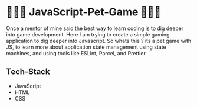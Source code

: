 # 👾👾👾 JavaScript-Pet-Game 👾👾👾

Once a mentor of mine said the best way to learn coding is to dig deeper into game development. Here I am trying to create a simple gaming application to dig deeper into Javascript. So whats this ? its a pet game with JS, to learn more about application state management using state machines, and using tools like ESLint, Parcel, and Prettier. 

## Tech-Stack
<ul> 
  <li>JavaScript</li>
  <li>HTML</li>
  <li>CSS</li>
</ul>

